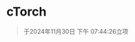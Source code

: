 <!--
 * @Author: xixi_
 * @Date: 2025-08-13 02:15:22
 * @LastEditors: xixi_
 * @LastEditTime: 2025-08-20 16:37:59
 * @FilePath: /cTorch/README.md
 * Copyright (c) 2020-2025 by xixi_ , All Rights Reserved.
-->

# cTorch
> 于2024年11月30日 下午 07∶44∶26立项